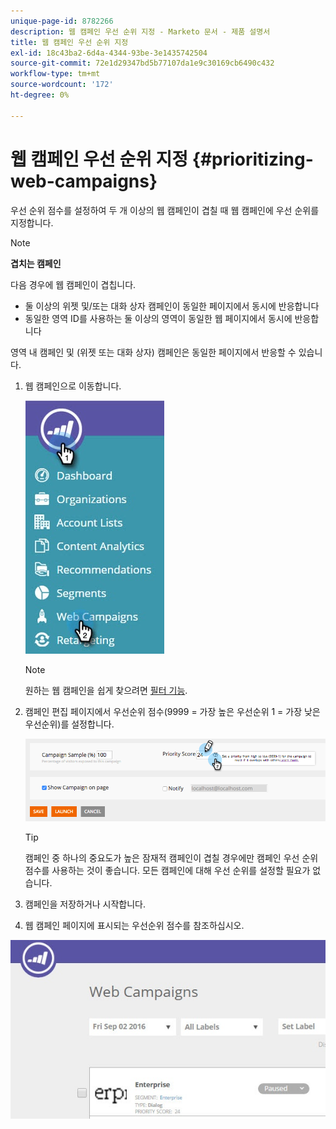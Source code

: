 ```yaml
---
unique-page-id: 8782266
description: 웹 캠페인 우선 순위 지정 - Marketo 문서 - 제품 설명서
title: 웹 캠페인 우선 순위 지정
exl-id: 18c43ba2-6d4a-4344-93be-3e1435742504
source-git-commit: 72e1d29347bd5b77107da1e9c30169cb6490c432
workflow-type: tm+mt
source-wordcount: '172'
ht-degree: 0%

---
```


# 웹 캠페인 우선 순위 지정 {#prioritizing-web-campaigns}

우선 순위 점수를 설정하여 두 개 이상의 웹 캠페인이 겹칠 때 웹 캠페인에 우선 순위를 지정합니다.

>[!NOTE]
>
>**겹치는 캠페인**
>
>다음 경우에 웹 캠페인이 겹칩니다.
>
>* 둘 이상의 위젯 및/또는 대화 상자 캠페인이 동일한 페이지에서 동시에 반응합니다
>* 동일한 영역 ID를 사용하는 둘 이상의 영역이 동일한 웹 페이지에서 동시에 반응합니다
>
>영역 내 캠페인 및 (위젯 또는 대화 상자) 캠페인은 동일한 페이지에서 반응할 수 있습니다.

1. 웹 캠페인으로 이동합니다.

   ![](assets/web-campaigns-hand-6.jpg)

   >[!NOTE]
   >
   >원하는 웹 캠페인을 쉽게 찾으려면 [필터 기능](/help/marketo/product-docs/web-personalization/working-with-web-campaigns/filter-web-campaigns.md).

1. 캠페인 편집 페이지에서 우선순위 점수(9999 = 가장 높은 우선순위 1 = 가장 낮은 우선순위)를 설정합니다.

   ![](assets/image2015-7-9-20-3a20-3a58.png)

   >[!TIP]
   >
   >캠페인 중 하나의 중요도가 높은 잠재적 캠페인이 겹칠 경우에만 캠페인 우선 순위 점수를 사용하는 것이 좋습니다. 모든 캠페인에 대해 우선 순위를 설정할 필요가 없습니다.

1. 캠페인을 저장하거나 시작합니다.

1. 웹 캠페인 페이지에 표시되는 우선순위 점수를 참조하십시오.

![](assets/web-campaign-priority-score.jpg)
